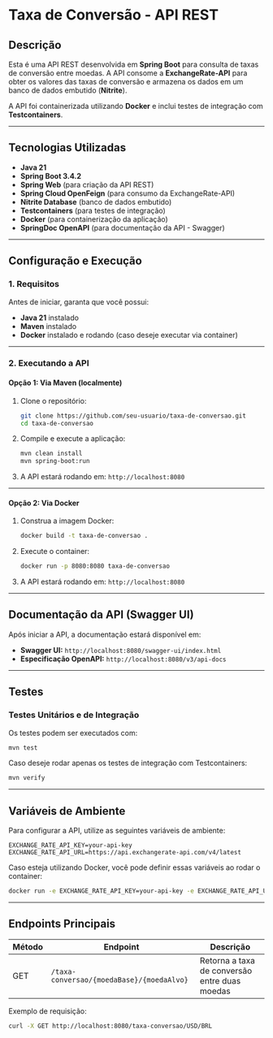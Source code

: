 # Taxa de Conversão - API REST

## Descrição
Esta é uma API REST desenvolvida em **Spring Boot** para consulta de taxas de conversão entre moedas. A API consome a **ExchangeRate-API** para obter os valores das taxas de conversão e armazena os dados em um banco de dados embutido (**Nitrite**).

A API foi containerizada utilizando **Docker** e inclui testes de integração com **Testcontainers**.

---

## Tecnologias Utilizadas
- **Java 21**
- **Spring Boot 3.4.2**
- **Spring Web** (para criação da API REST)
- **Spring Cloud OpenFeign** (para consumo da ExchangeRate-API)
- **Nitrite Database** (banco de dados embutido)
- **Testcontainers** (para testes de integração)
- **Docker** (para containerização da aplicação)
- **SpringDoc OpenAPI** (para documentação da API - Swagger)

---

## Configuração e Execução

### 1. **Requisitos**
Antes de iniciar, garanta que você possui:
- **Java 21** instalado
- **Maven** instalado
- **Docker** instalado e rodando (caso deseje executar via container)

---

### 2. **Executando a API**
#### **Opção 1: Via Maven (localmente)**

1. Clone o repositório:
   ```sh
   git clone https://github.com/seu-usuario/taxa-de-conversao.git
   cd taxa-de-conversao
   ```
2. Compile e execute a aplicação:
   ```sh
   mvn clean install
   mvn spring-boot:run
   ```
3. A API estará rodando em: `http://localhost:8080`

---

#### **Opção 2: Via Docker**
1. Construa a imagem Docker:
   ```sh
   docker build -t taxa-de-conversao .
   ```
2. Execute o container:
   ```sh
   docker run -p 8080:8080 taxa-de-conversao
   ```
3. A API estará rodando em: `http://localhost:8080`

---

## **Documentação da API** (Swagger UI)
Após iniciar a API, a documentação estará disponível em:
- **Swagger UI:** `http://localhost:8080/swagger-ui/index.html`
- **Especificação OpenAPI:** `http://localhost:8080/v3/api-docs`

---

## **Testes**
### **Testes Unitários e de Integração**
Os testes podem ser executados com:
```sh
mvn test
```
Caso deseje rodar apenas os testes de integração com Testcontainers:
```sh
mvn verify
```

---

## **Variáveis de Ambiente**
Para configurar a API, utilize as seguintes variáveis de ambiente:
```properties
EXCHANGE_RATE_API_KEY=your-api-key
EXCHANGE_RATE_API_URL=https://api.exchangerate-api.com/v4/latest
```
Caso esteja utilizando Docker, você pode definir essas variáveis ao rodar o container:
```sh
docker run -e EXCHANGE_RATE_API_KEY=your-api-key -e EXCHANGE_RATE_API_URL=https://api.exchangerate-api.com/v4/latest -p 8080:8080 taxa-de-conversao
```

---

## **Endpoints Principais**

| Método  | Endpoint                              | Descrição |
|---------|-------------------------------------|-------------|
| GET     | `/taxa-conversao/{moedaBase}/{moedaAlvo}` | Retorna a taxa de conversão entre duas moedas |

Exemplo de requisição:
```sh
curl -X GET http://localhost:8080/taxa-conversao/USD/BRL
```


